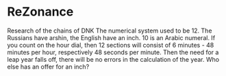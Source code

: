 # ReZonance
Research of the chains of DNK
The numerical system used to be 12. The Russians have arshin, the English have an inch.
10 is an Arabic numeral. If you count on the hour dial, then 12 sections will consist of 6 minutes - 48 minutes per hour, respectively 48 seconds per minute. Then the need for a leap year falls off, there will be no errors in the calculation of the year.
Who else has an offer for an inch?
